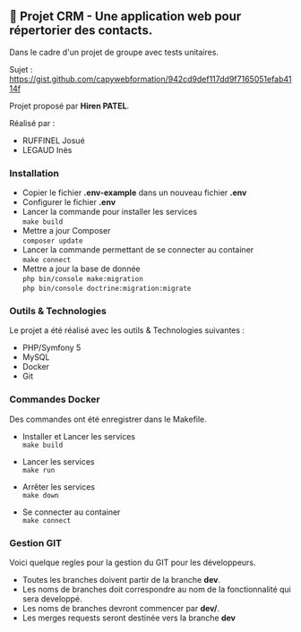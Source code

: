 ## :notebook_with_decorative_cover: Projet CRM - Une application web pour répertorier des contacts.

Dans le cadre d'un projet de groupe avec tests unitaires.

Sujet : https://gist.github.com/capywebformation/942cd9def117dd9f7165051efab4114f

Projet proposé par **Hiren PATEL**.

Réalisé par :
- RUFFINEL Josué
- LEGAUD Inès

### Installation 
- Copier le fichier **.env-example** dans un nouveau fichier **.env** 
- Configurer le fichier **.env**
- Lancer la commande pour installer les services  
    `make build`
- Mettre a jour Composer  
    `composer update`
- Lancer la commande permettant de se connecter au container  
    `make connect`
- Mettre a jour la base de donnée  
    `php bin/console make:migration`  
    `php bin/console doctrine:migration:migrate`

### Outils & Technologies
Le projet a été réalisé avec les outils & Technologies suivantes :

- PHP/Symfony 5
- MySQL
- Docker
- Git

### Commandes Docker
Des commandes ont été enregistrer dans le Makefile.

- Installer et Lancer les services  
    `make build`
      
- Lancer les services  
    `make run`

- Arrêter les services  
    `make down`
    
- Se connecter au container  
    `make connect`
    
### Gestion GIT
Voici quelque regles pour la gestion du GIT pour les développeurs.
- Toutes les branches doivent partir de la branche **dev**.
- Les noms de branches doit correspondre au nom de la fonctionnalité qui sera developpé.
- Les noms de branches devront commencer par **dev/**.
- Les merges requests seront destinée vers la branche **dev** 
